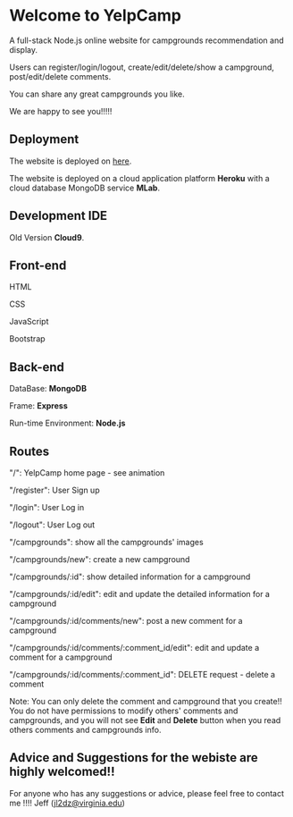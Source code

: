
# Welcome to YelpCamp
A full-stack Node.js online website for campgrounds recommendation and display. 

Users can register/login/logout, create/edit/delete/show a campground, post/edit/delete comments.

You can share any great campgrounds you like. 

We are happy to see you!!!!!

## Deployment
The website is deployed on [here](https://boiling-lowlands-77762.herokuapp.com).

The website is deployed on a cloud application platform **Heroku** with a cloud database MongoDB service **MLab**.

## Development IDE
Old Version **Cloud9**. 

## Front-end
HTML

CSS

JavaScript

Bootstrap

## Back-end
DataBase: **MongoDB**

Frame: **Express**

Run-time Environment: **Node.js**

## Routes
"/": YelpCamp home page - see animation

"/register": User Sign up

"/login": User Log in

"/logout": User Log out

"/campgrounds": show all the campgrounds' images

"/campgrounds/new": create a new campground

"/campgrounds/:id": show detailed information for a campground

"/campgrounds/:id/edit": edit and update the detailed information for a campground

"/campgrounds/:id/comments/new": post a new comment for a campground

"/campgrounds/:id/comments/:comment_id/edit": edit and update a comment for a campground

"/campgrounds/:id/comments/:comment_id": DELETE request - delete a comment

Note: You can only delete the comment and campground that you create!! You do not have permissions to modify others' comments and campgrounds, and you will not see **Edit** and **Delete** button when you read others comments and campgrounds info.

## Advice and Suggestions for the webiste are highly welcomed!!
For anyone who has any suggestions or advice, please feel free to contact me !!!! Jeff (jl2dz@virginia.edu)

